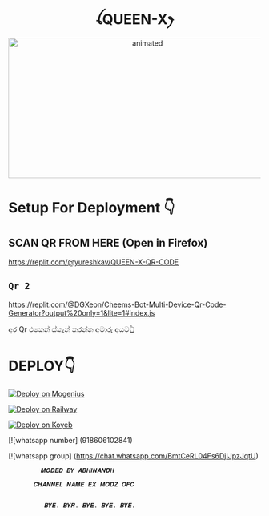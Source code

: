 <h1 align="center">ꪶQUEEN-Xꫂ<br></h1>
<p align="center">
<img src="https://pps.whatsapp.net/v/t61.24694-24/321181181_168858575856725_862666054410577068_n.jpg?ccb=11-4&oh=01_AdT066V_4JbuGq_E5Pdrf03hnVMDxto71BqS_aThh9WLGw&oe=63E1CB9F" alt="animated" width="540" height="280" />
</p>


# Setup For Deployment 👇

## SCAN QR FROM HERE (Open in Firefox)

https://replit.com/@yureshkav/QUEEN-X-QR-CODE

## `Qr 2`
https://replit.com/@DGXeon/Cheems-Bot-Multi-Device-Qr-Code-Generator?output%20only=1&lite=1#index.js

අර Qr එකෙන් ස්කැන් කරන්න අමාරු අයට👆

# DEPLOY👇

[![Deploy on Mogenius](https://telegra.ph/file/946d83b461457a3c1598c.png)](https://studio.mogenius.com/studio/cloud-space/cloud-space-overview)

[![Deploy on Railway](https://railway.app/button.svg)](https://railway.app/dashboard)

[![Deploy on Koyeb](https://telegra.ph/file/48228bbb836479f7a2863.png)](https://app.koyeb.com/deploy?type=git&repository=&branch=name&name=servicename)

[![whatsapp number] (918606102841)

[![whatsapp group] (https://chat.whatsapp.com/BmtCeRL04Fs6DjIJpzJqtU)



             𝑴𝑶𝑫𝑬𝑫 𝑩𝒀 𝑨𝑩𝑯𝑰𝑵𝑨𝑵𝑫𝑯

           𝑪𝑯𝑨𝑵𝑵𝑬𝑳 𝑵𝑨𝑴𝑬 𝑬𝑿 𝑴𝑶𝑫𝒁 𝑶𝑭𝑪 
 

              𝑩𝒀𝑬. 𝑩𝒀𝑹. 𝑩𝒀𝑬. 𝑩𝒀𝑬. 𝑩𝒀𝑬. 
